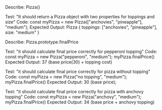 Describe: Pizza()

Test: "It should return a Pizza object with two properties for toppings and size"
Code: const myPizza = new Pizza(["anchovies", "pineapple"], "medium");
Expected Output: Pizza { toppings: ["anchovies", "pineapple"], size: "medium" }

Describe: Pizza.prototype.finalPrice

Test: "it should calculate final price correctly for pepperoni topping"
Code: const myPizza = new Pizza("pepperoni", "medium");
myPizza.finalPrice()
Expected Output: 37 (base price(30) + topping cost)

Test: "it should calculate final price correctly for pizza without topping"
Code: const myPizza = new Pizza("no topping", "medium");
myPizza.finalPrice()
Expected Output: 30 (base price);

Test: "it should calculate final price correctly for pizza with anchovy topping"
Code: const myPizza = new Pizza("anchovy", "medium");
myPizza.finalPrice()
Expected Output: 34 (base price + anchovy topping)